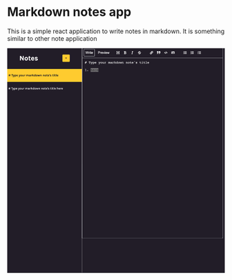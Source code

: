 # Markdown notes app

This is a simple react application to write notes in markdown. It is something similar to other note application

![Interface](notes.png)